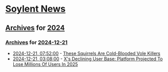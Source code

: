 # [Soylent News](../../../README.md)

## [Archives](../../index.md) for [2024](../index.md)

### [Archives](../../index.md) for [2024-12-21](index.md)

* [2024-12-21, 07:52:00](https://soylentnews.org/article.pl?sid=24/12/20/1941211&from=rss) - [These Squirrels Are Cold-Blooded Vole Killers](https://soylentnews.org/article.pl?sid=24/12/20/1941211&from=rss)
* [2024-12-21, 03:08:00](https://soylentnews.org/article.pl?sid=24/12/20/1943257&from=rss) - [X's Declining User Base: Platform Projected To Lose Millions Of Users In 2025](https://soylentnews.org/article.pl?sid=24/12/20/1943257&from=rss)
